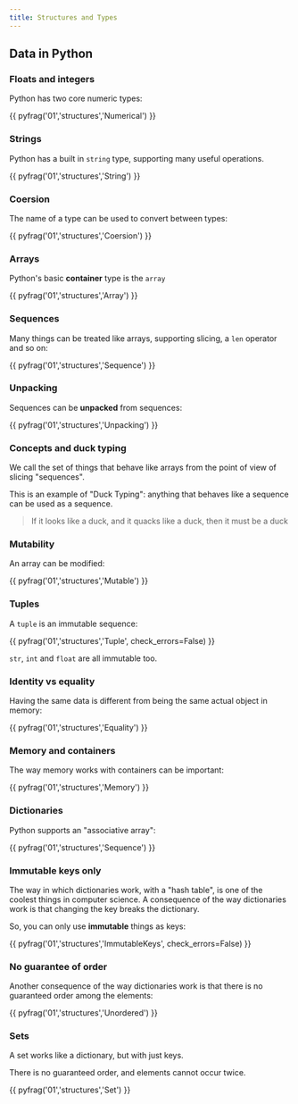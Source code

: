 ```yaml
---
title: Structures and Types
---
```


## Data in Python

### Floats and integers

Python has two core numeric types:

{{ pyfrag('01','structures','Numerical') }}

### Strings

Python has a built in `string` type, supporting many
useful operations.

{{ pyfrag('01','structures','String') }}

### Coersion

The name of a type can be used to convert between types:

{{ pyfrag('01','structures','Coersion') }}

### Arrays

Python's basic **container** type is the `array`

{{ pyfrag('01','structures','Array') }}

### Sequences

Many things can be treated like arrays, supporting slicing,
a `len` operator and so on:

{{ pyfrag('01','structures','Sequence') }}

### Unpacking

Sequences can be **unpacked** from sequences:

{{ pyfrag('01','structures','Unpacking') }}

### Concepts and duck typing

We call the set of things that behave like arrays from the point of
view of slicing "sequences". 

This is an example of "Duck Typing": anything that behaves like a
sequence can be used as a sequence.

> If it looks like a duck, and it quacks like a duck, then
> it must be a duck

### Mutability

An array can be modified:

{{ pyfrag('01','structures','Mutable') }}

### Tuples
A `tuple` is an immutable sequence:

{{ pyfrag('01','structures','Tuple', check_errors=False) }}

`str`, `int` and `float` are all immutable too.

### Identity vs equality

Having the same data is different from being the same actual object
in memory:

{{ pyfrag('01','structures','Equality') }}

### Memory and containers

The way memory works with containers can be important:

{{ pyfrag('01','structures','Memory') }}

### Dictionaries

Python supports an "associative array":

{{ pyfrag('01','structures','Sequence') }}

### Immutable keys only

The way in which dictionaries work, with a "hash table", is one of the coolest things in computer science. A consequence of the way dictionaries work is that changing the key breaks the dictionary.

So, you can only use **immutable** things as keys:

{{ pyfrag('01','structures','ImmutableKeys', check_errors=False) }}

### No guarantee of order

Another consequence of the way dictionaries work is that there is no guaranteed order among the
elements:

{{ pyfrag('01','structures','Unordered') }}

### Sets

A set works like a dictionary, but with just keys.

There is no guaranteed order, and elements cannot occur twice.

{{ pyfrag('01','structures','Set') }}
